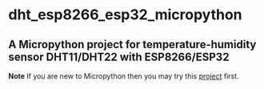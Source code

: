 # dht_esp8266_esp32_micropython

## A Micropython project for temperature-humidity sensor DHT11/DHT22 with ESP8266/ESP32


**Note** If you are new to Micropython then you may try this [project](https://github.com/picklu/led_esp8266_esp32_micropython) first.

